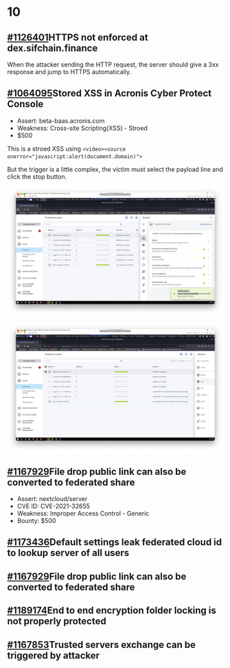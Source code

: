 # 10

## [ \#1126401](https://hackerone.com/reports/1126401)HTTPS not enforced at dex.sifchain.finance

When the attacker sending the HTTP request, the server should give a 3xx response and jump to HTTPS automatically. 



## [ \#1064095](https://hackerone.com/reports/1064095)Stored XSS in Acronis Cyber Protect Console

* Assert:  beta-baas.acronis.com
* Weakness: Cross-site Scripting\(XSS\) - Stroed
* $500

This is a stroed XSS using `<video><source onerror="javascript:alert(document.domain)">`  

But the trigger is a little complex, the victim must select the payload line and click the stop button.

  

![create a devices wih payload](../../../.gitbook/assets/image%20%287%29%20%282%29.png)

![select press stop](../../../.gitbook/assets/image%20%285%29.png)

## [ \#1167929](https://hackerone.com/reports/1167929)File drop public link can also be converted to federated share

* Assert: nextcloud/server
* CVE ID: CVE-2021-32655
* Weakness: Improper Access Control - Generic
* Bounty: $500



## [\#1173436](https://hackerone.com/reports/1173436)Default settings leak federated cloud id to lookup server of all users

## [\#1167929](https://hackerone.com/reports/1167929)File drop public link can also be converted to federated share

## [\#1189174](https://hackerone.com/reports/1189174)End to end encryption folder locking is not properly protected

## [\#1167853](https://hackerone.com/reports/1167853)Trusted servers exchange can be triggered by attacker

